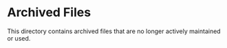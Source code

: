 # Archived Files

This directory contains archived files that are no longer actively maintained or used.
